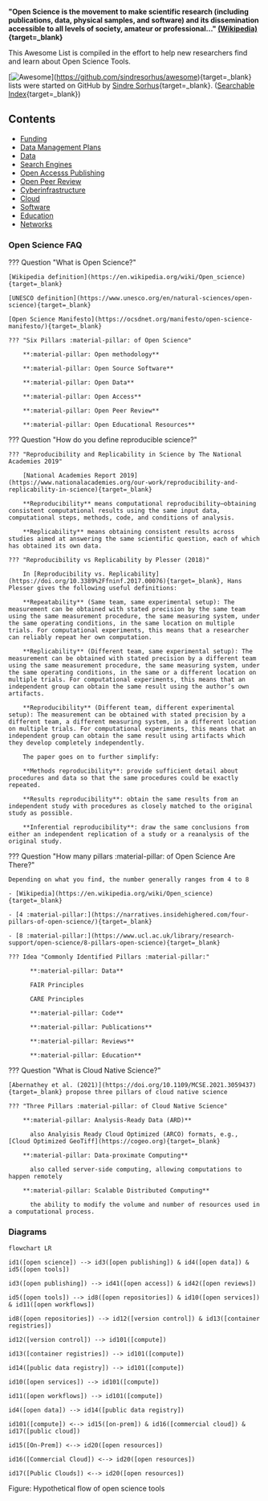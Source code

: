 **"Open Science is the movement to make scientific research (including publications, data, physical samples, and software) and its dissemination accessible to all levels of society, amateur or professional..." [(Wikipedia)](https://en.wikipedia.org/wiki/Open_science){target=_blank}**

This Awesome List is compiled in the effort to help new researchers find and learn about Open Science Tools.

[![[Awesome]([https://github.com/sindresorhus/awesome])](https://cdn.rawgit.com/sindresorhus/awesome/d7305f38d29fed78fa85652e3a63e154dd8e8829/media/badge.svg)](https://github.com/sindresorhus/awesome){target=_blank} lists were started on GitHub by [Sindre Sorhus](https://sindresorhus.com/){target=_blank}. ([Searchable Index](https://awesome-indexed.mathew-davies.co.uk/){target=_blank})

## Contents

  - [Funding](funding.md)
  - [Data Management Plans](dmp.md)
  - [Data](data.md) 
  - [Search Engines](search.md)
  - [Open Accesss Publishing](publishing.md)
  - [Open Peer Review](reviews.md)
  - [Cyberinfrastructure](cyberinfrastructure.md)
  - [Cloud](cloud.md)
  - [Software](software.md)
  - [Education](edu.md) 
  - [Networks](networks.md)

### Open Science FAQ

??? Question "What is Open Science?"

    [Wikipedia definition](https://en.wikipedia.org/wiki/Open_science){target=_blank}

    [UNESCO definition](https://www.unesco.org/en/natural-sciences/open-science){target=_blank}
    
    [Open Science Manifesto](https://ocsdnet.org/manifesto/open-science-manifesto/){target=_blank}

    ??? "Six Pillars :material-pillar: of Open Science"

        **:material-pillar: Open methodology**
      
        **:material-pillar: Open Source Software**
      
        **:material-pillar: Open Data**

        **:material-pillar: Open Access**

        **:material-pillar: Open Peer Review**

        **:material-pillar: Open Educational Resources**

??? Question "How do you define reproducible science?"

    ??? "Reproducibility and Replicability in Science by The National Academies 2019"

        [National Academies Report 2019](https://www.nationalacademies.org/our-work/reproducibility-and-replicability-in-science){target=_blank}

        **Reproducibility** means computational reproducibility—obtaining consistent computational results using the same input data, computational steps, methods, code, and conditions of analysis. 

        **Replicability** means obtaining consistent results across studies aimed at answering the same scientific question, each of which has obtained its own data. 

    ??? "Reproducibility vs Replicability by Plesser (2018)"

        In [Reproducibility vs. Replicability](https://doi.org/10.3389%2Ffninf.2017.00076){target=_blank}, Hans Plesser gives the following useful definitions:

        **Repeatability** (Same team, same experimental setup): The measurement can be obtained with stated precision by the same team using the same measurement procedure, the same measuring system, under the same operating conditions, in the same location on multiple trials. For computational experiments, this means that a researcher can reliably repeat her own computation.
        
        **Replicability** (Different team, same experimental setup): The measurement can be obtained with stated precision by a different team using the same measurement procedure, the same measuring system, under the same operating conditions, in the same or a different location on multiple trials. For computational experiments, this means that an independent group can obtain the same result using the author’s own artifacts.

        **Reproducibility** (Different team, different experimental setup): The measurement can be obtained with stated precision by a different team, a different measuring system, in a different location on multiple trials. For computational experiments, this means that an independent group can obtain the same result using artifacts which they develop completely independently.

        The paper goes on to further simplify:

        **Methods reproducibility**: provide sufficient detail about procedures and data so that the same procedures could be exactly repeated.

        **Results reproducibility**: obtain the same results from an independent study with procedures as closely matched to the original study as possible.

        **Inferential reproducibility**: draw the same conclusions from either an independent replication of a study or a reanalysis of the original study.

??? Question "How many pillars :material-pillar: of Open Science Are There?"

    Depending on what you find, the number generally ranges from 4 to 8

    - [Wikipedia](https://en.wikipedia.org/wiki/Open_science){target=_blank}

    - [4 :material-pillar:](https://narratives.insidehighered.com/four-pillars-of-open-science/){target=_blank}

    - [8 :material-pillar:](https://www.ucl.ac.uk/library/research-support/open-science/8-pillars-open-science){target=_blank}

    ??? Idea "Commonly Identified Pillars :material-pillar:"

          **:material-pillar: Data**
          
          FAIR Principles

          CARE Principles 

          **:material-pillar: Code**

          **:material-pillar: Publications**

          **:material-pillar: Reviews**

          **:material-pillar: Education**

??? Question "What is Cloud Native Science?"

    [Abernathey et al. (2021)](https://doi.org/10.1109/MCSE.2021.3059437){target=_blank} propose three pillars of cloud native science

    ??? "Three Pillars :material-pillar: of Cloud Native Science"
    
        **:material-pillar: Analysis-Ready Data (ARD)**

          also Analyisis Ready Cloud Optimized (ARCO) formats, e.g., [Cloud Optimized GeoTiff](https://cogeo.org){target=_blank}

        **:material-pillar: Data-proximate Computing**

          also called server-side computing, allowing computations to happen remotely

        **:material-pillar: Scalable Distributed Computing**

          the ability to modify the volume and number of resources used in a computational process.

### Diagrams

``` mermaid
flowchart LR

id1([open science]) --> id3([open publishing]) & id4([open data]) & id5([open tools])

id3([open publishing]) --> id41([open access]) & id42([open reviews])

id5([open tools]) --> id8([open repositories]) & id10([open services]) & id11([open workflows])

id8([open repositories]) --> id12([version control]) & id13([container registries])

id12([version control]) --> id101([compute])

id13([container registries]) --> id101([compute])

id14([public data registry]) --> id101([compute])

id10([open services]) --> id101([compute]) 

id11([open workflows]) --> id101([compute]) 

id4([open data]) --> id14([public data registry])

id101([compute]) <--> id15([on-prem]) & id16([commercial cloud]) & id17([public cloud])

id15([On-Prem]) <--> id20([open resources])

id16([Commercial Cloud]) <--> id20([open resources]) 

id17([Public Clouds]) <--> id20([open resources]) 
```

Figure: Hypothetical flow of open science tools
